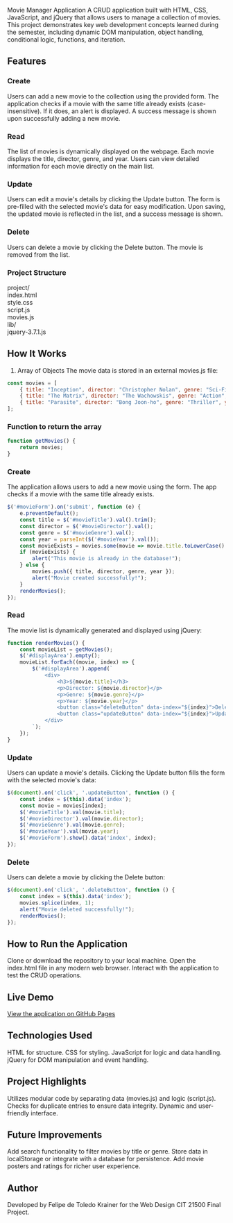 Movie Manager Application
A CRUD application built with HTML, CSS, JavaScript, and jQuery that allows users to manage a collection of movies. This project demonstrates key web development concepts learned during the semester, including dynamic DOM manipulation, object handling, conditional logic, functions, and iteration.

## Features

### Create
Users can add a new movie to the collection using the provided form.
The application checks if a movie with the same title already exists (case-insensitive). If it does, an alert is displayed.
A success message is shown upon successfully adding a new movie.

### Read
The list of movies is dynamically displayed on the webpage.
Each movie displays the title, director, genre, and year.
Users can view detailed information for each movie directly on the main list.

### Update
Users can edit a movie's details by clicking the Update button.
The form is pre-filled with the selected movie's data for easy modification.
Upon saving, the updated movie is reflected in the list, and a success message is shown.

### Delete
Users can delete a movie by clicking the Delete button.
The movie is removed from the list.

### Project Structure
project/  
    index.html  
    style.css  
    script.js  
    movies.js  
    lib/  
        jquery-3.7.1.js

## How It Works
1. Array of Objects
The movie data is stored in an external movies.js file:
```javascript
const movies = [
    { title: "Inception", director: "Christopher Nolan", genre: "Sci-Fi", year: 2010 },
    { title: "The Matrix", director: "The Wachowskis", genre: "Action", year: 1999 },
    { title: "Parasite", director: "Bong Joon-ho", genre: "Thriller", year: 2019 }
];
```
### Function to return the array
```javascript
function getMovies() {
    return movies;
}
```

### Create
The application allows users to add a new movie using the form. The app checks if a movie with the same title already exists. 
```javascript
$('#movieForm').on('submit', function (e) {
    e.preventDefault();
    const title = $('#movieTitle').val().trim();
    const director = $('#movieDirector').val();
    const genre = $('#movieGenre').val();
    const year = parseInt($('#movieYear').val());
    const movieExists = movies.some(movie => movie.title.toLowerCase() === title.toLowerCase());
    if (movieExists) {
        alert("This movie is already in the database!");
    } else {
        movies.push({ title, director, genre, year });
        alert("Movie created successfully!");
    }
    renderMovies();
});
```
### Read
The movie list is dynamically generated and displayed using jQuery:
```javascript
function renderMovies() {
    const movieList = getMovies();
    $('#displayArea').empty();
    movieList.forEach((movie, index) => {
        $('#displayArea').append(`
            <div>
                <h3>${movie.title}</h3>
                <p>Director: ${movie.director}</p>
                <p>Genre: ${movie.genre}</p>
                <p>Year: ${movie.year}</p>
                <button class="deleteButton" data-index="${index}">Delete</button>
                <button class="updateButton" data-index="${index}">Update</button>
            </div>
        `);
    });
}
```
### Update
Users can update a movie's details. Clicking the Update button fills the form with the selected movie's data:
```javascript
$(document).on('click', '.updateButton', function () {
    const index = $(this).data('index');
    const movie = movies[index];
    $('#movieTitle').val(movie.title);
    $('#movieDirector').val(movie.director);
    $('#movieGenre').val(movie.genre);
    $('#movieYear').val(movie.year);
    $('#movieForm').show().data('index', index);
});
```
### Delete
Users can delete a movie by clicking the Delete button:
```javascript
$(document).on('click', '.deleteButton', function () {
    const index = $(this).data('index');
    movies.splice(index, 1);
    alert("Movie deleted successfully!");
    renderMovies();
});
```
## How to Run the Application
Clone or download the repository to your local machine.
Open the index.html file in any modern web browser.
Interact with the application to test the CRUD operations.

## Live Demo
[View the application on GitHub Pages](https://felipe-krainer.github.io/FinalProject/)

## Technologies Used

HTML for structure.
CSS for styling.
JavaScript for logic and data handling.
jQuery for DOM manipulation and event handling.

## Project Highlights

Utilizes modular code by separating data (movies.js) and logic (script.js).
Checks for duplicate entries to ensure data integrity.
Dynamic and user-friendly interface.

## Future Improvements
Add search functionality to filter movies by title or genre.
Store data in localStorage or integrate with a database for persistence.
Add movie posters and ratings for richer user experience.

## Author
Developed by Felipe de Toledo Krainer for the Web Design CIT 21500 Final Project.
